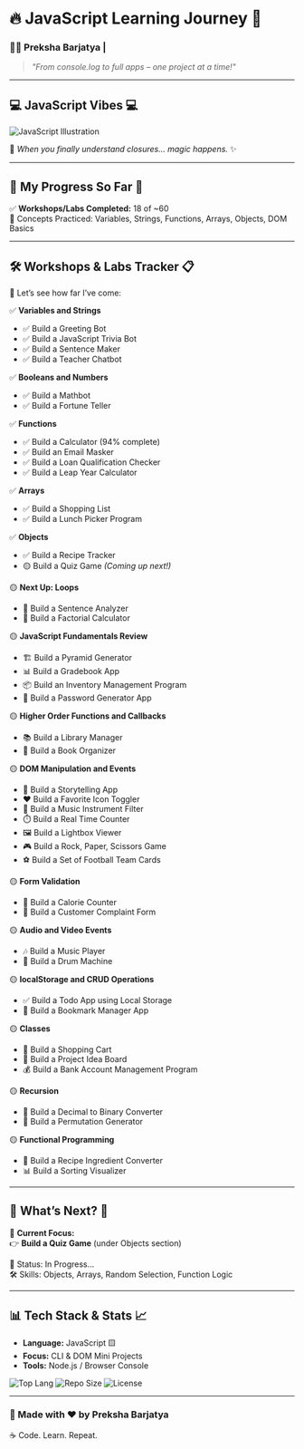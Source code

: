 # 🔥 JavaScript Learning Journey 🧪  
### 👩‍💻 Preksha Barjatya |

> _"From console.log to full apps – one project at a time!"_  

---

## 💻 JavaScript Vibes 💻

![JavaScript Illustration](https://i.pinimg.com/736x/83/e8/5d/83e85deb149ab7ea1822280107140809.jpg )

🧠 _When you finally understand closures... magic happens._ ✨

---

## 🌈 My Progress So Far 🚀  

✅ **Workshops/Labs Completed:** 18 of ~60  
🧪 Concepts Practiced: Variables, Strings, Functions, Arrays, Objects, DOM Basics  

---

## 🛠️ Workshops & Labs Tracker 📋  

🎉 Let’s see how far I’ve come:

✅ **Variables and Strings**
- ✅ Build a Greeting Bot  
- ✅ Build a JavaScript Trivia Bot  
- ✅ Build a Sentence Maker  
- ✅ Build a Teacher Chatbot  

✅ **Booleans and Numbers**
- ✅ Build a Mathbot  
- ✅ Build a Fortune Teller  

✅ **Functions**
- ✅ Build a Calculator (94% complete)  
- ✅ Build an Email Masker  
- ✅ Build a Loan Qualification Checker  
- ✅ Build a Leap Year Calculator  

✅ **Arrays**
- ✅ Build a Shopping List  
- ✅ Build a Lunch Picker Program  

✅ **Objects**
- ✅ Build a Recipe Tracker  
- 🟡 Build a Quiz Game _(Coming up next!)_

🟡 **Next Up: Loops**
- 🔁 Build a Sentence Analyzer  
- 🔢 Build a Factorial Calculator  

🟡 **JavaScript Fundamentals Review**
- 🏗️ Build a Pyramid Generator  
- 📊 Build a Gradebook App  
- 📦 Build an Inventory Management Program  
- 🔐 Build a Password Generator App  

🟡 **Higher Order Functions and Callbacks**
- 📚 Build a Library Manager  
- 📖 Build a Book Organizer  

🟡 **DOM Manipulation and Events**
- 📖 Build a Storytelling App  
- ❤️ Build a Favorite Icon Toggler  
- 🎵 Build a Music Instrument Filter  
- ⏱️ Build a Real Time Counter  
- 🖼️ Build a Lightbox Viewer  
- 🎮 Build a Rock, Paper, Scissors Game  
- ⚽ Build a Set of Football Team Cards  

🟡 **Form Validation**
- 🍔 Build a Calorie Counter  
- 📝 Build a Customer Complaint Form  

🟡 **Audio and Video Events**
- 🎶 Build a Music Player  
- 🥁 Build a Drum Machine  

🟡 **localStorage and CRUD Operations**
- ✅ Build a Todo App using Local Storage  
- 🔖 Build a Bookmark Manager App  

🟡 **Classes**
- 🛒 Build a Shopping Cart  
- 📌 Build a Project Idea Board  
- 💰 Build a Bank Account Management Program  

🟡 **Recursion**
- 🔁 Build a Decimal to Binary Converter  
- 🔄 Build a Permutation Generator  

🟡 **Functional Programming**
- 🍲 Build a Recipe Ingredient Converter  
- 📊 Build a Sorting Visualizer  

---

## 🎯 What’s Next? 🚀  

🧠 **Current Focus:**  
👉 **Build a Quiz Game** (under Objects section)

🔁 Status: In Progress...  
🛠️ Skills: Objects, Arrays, Random Selection, Function Logic  

---

## 📊 Tech Stack & Stats 📈

- **Language:** JavaScript 🟨
- **Focus:** CLI & DOM Mini Projects
- **Tools:** Node.js / Browser Console

![Top Lang](https://img.shields.io/github/languages/top/Prekshabarjatya/Java-Script-Projects?style=flat&color=yellow )
![Repo Size](https://img.shields.io/github/repo-size/Prekshabarjatya/Java-Script-Projects?style=flat&color=blue )
![License](https://img.shields.io/github/license/Prekshabarjatya/Java-Script-Projects?style=flat&color=brightgreen )

---

### 🎉 Made with ❤️ by Preksha Barjatya  
☕ Code. Learn. Repeat.
